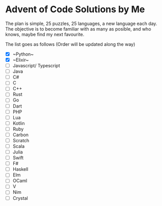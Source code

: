 # Advent of Code Solutions by Me

The plan is simple, 25 puzzles, 25 languages, a new language each day. The objective is to become familiar with as many as posible, and who knows, maybe find my next favourite.

The list goes as follows (Order will be updated along the way)

- [x] ~Python~
- [x] ~Elixir~
- [ ] Javascript/ Typescript
- [ ] Java
- [ ] C#
- [ ] C
- [ ] C++
- [ ] Rust
- [ ] Go
- [ ] Dart
- [ ] PHP
- [ ] Lua
- [ ] Kotlin
- [ ] Ruby
- [ ] Carbon
- [ ] Scratch
- [ ] Scala
- [ ] Julia
- [ ] Swift
- [ ] F#
- [ ] Haskell
- [ ] Elm
- [ ] OCaml
- [ ] V
- [ ] Nim
- [ ] Crystal
